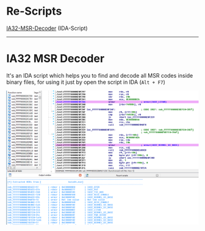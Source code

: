 # Re-Scripts
 
[IA32-MSR-Decoder](#IA32-MSR-Decoder) (IDA-Script)



---


# IA32 MSR Decoder

It's an IDA script which helps you to find and decode all MSR codes inside binary files, for using it just by open the script in IDA (`Alt + F7`)


![df](images/ia32_msr_decoder.png)